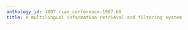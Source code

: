```yaml
---
anthology_id: 1997.riao_conference-1997.69
title: A multilingual information retrieval and filtering system
---
```

